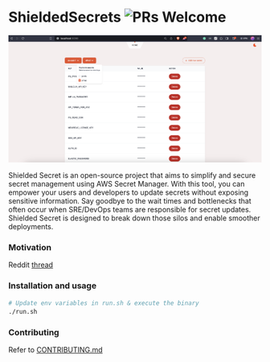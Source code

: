 # ShieldedSecrets ![PRs Welcome](https://img.shields.io/badge/PRs-welcome-brightgreen.svg?style=flat-square) 
![Demo](demo.png) 

Shielded Secret is an open-source project that aims to simplify and secure secret management using AWS Secret Manager. With this tool, you can empower your users and developers to update secrets without exposing sensitive information. Say goodbye to the wait times and bottlenecks that often occur when SRE/DevOps teams are responsible for secret updates. Shielded Secret is designed to break down those silos and enable smoother deployments.

### Motivation
Reddit [thread](https://www.reddit.com/r/devops/comments/17eglv7/tooling_around_updating_aws_secret_manager_secrets/)

### Installation and usage
```sh
# Update env variables in run.sh & execute the binary
./run.sh
```

### Contributing

Refer to [CONTRIBUTING.md](https://github.com/roshan8/shielded-secrets/blob/main/CONTRIBUTING.md)